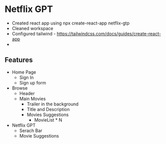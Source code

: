 # Netflix GPT

- Created react app using npx create-react-app netflix-gtp
- Cleaned workspace
- Configured tailwind - <https://tailwindcss.com/docs/guides/create-react-app>
-

## Features

- Home Page
  - Sign In
  - Sign up form
- Browse
  - Header
  - Main Movies
    - Trailer in the background
    - Title and Description
    - Movies Suggestions
      - MovieList * N
- Netflix GPT
  - Serach Bar
  - Movie Suggestions
